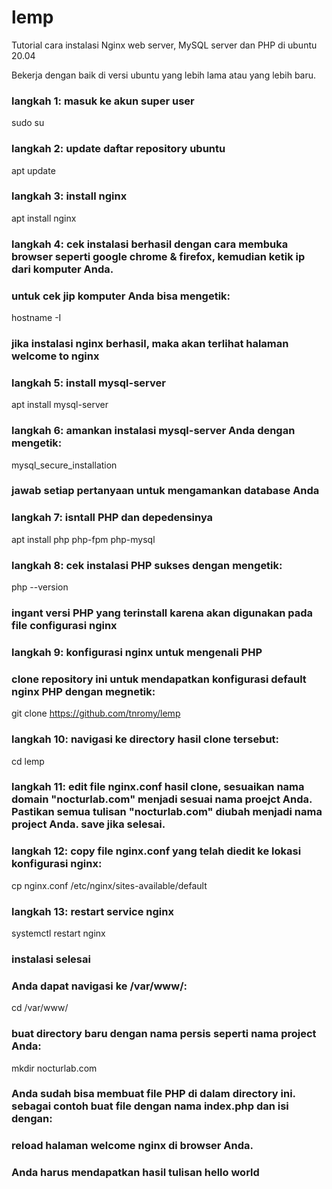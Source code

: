 # lemp
Tutorial cara instalasi Nginx web server, MySQL server dan PHP di ubuntu 20.04

Bekerja dengan baik di versi ubuntu yang lebih lama atau yang lebih baru.

### langkah 1: masuk ke akun super user
sudo su

### langkah 2: update daftar repository ubuntu
apt update

### langkah 3: install nginx
apt install nginx

### langkah 4: cek instalasi berhasil dengan cara membuka browser seperti google chrome & firefox, kemudian ketik ip dari komputer Anda.
### untuk cek jip komputer Anda bisa mengetik:
hostname -I

### jika instalasi nginx berhasil, maka akan terlihat halaman welcome to nginx

### langkah 5: install mysql-server
apt install mysql-server

### langkah 6: amankan instalasi mysql-server Anda dengan mengetik:
mysql_secure_installation

### jawab setiap pertanyaan untuk mengamankan database Anda

### langkah 7: isntall PHP dan depedensinya
apt install php php-fpm php-mysql

### langkah 8: cek instalasi PHP sukses dengan mengetik:
php --version

### ingant versi PHP yang terinstall karena akan digunakan pada file configurasi nginx

### langkah 9: konfigurasi nginx untuk mengenali PHP
### clone repository ini untuk mendapatkan konfigurasi default nginx PHP dengan megnetik:
git clone https://github.com/tnromy/lemp

### langkah 10: navigasi ke directory hasil clone tersebut:
cd lemp

### langkah 11: edit file nginx.conf hasil clone, sesuaikan nama domain "nocturlab.com" menjadi sesuai nama proejct Anda. Pastikan semua tulisan "nocturlab.com" diubah menjadi nama project Anda. save jika selesai.

### langkah 12: copy file nginx.conf yang telah diedit ke lokasi konfigurasi nginx:
cp nginx.conf /etc/nginx/sites-available/default

### langkah 13: restart service nginx
systemctl restart nginx

### instalasi selesai

### Anda dapat navigasi ke /var/www/:
cd /var/www/

### buat directory baru dengan nama persis seperti nama project Anda:
mkdir nocturlab.com

### Anda sudah bisa membuat file PHP di dalam directory ini. sebagai contoh buat file dengan nama index.php dan isi dengan:

<?php echo "hello world"; ?>

### reload halaman welcome nginx di browser Anda.

### Anda harus mendapatkan hasil tulisan hello world